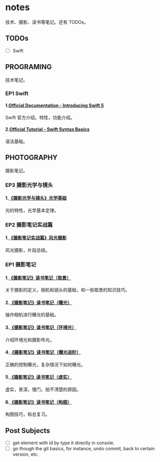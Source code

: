 # notes

技术、摄影、读书等笔记。还有 TODOs。

## TODOs

- [ ] Swift

## PROGRAMING

技术笔记。

### EP1 Swift

#### 1.[Official Documentation - Introducing Swift 5](https://github.com/zfanli/notes/blob/master/swift/1.SwiftIntroduction.md)

Swift 官方介绍。特性，功能介绍。

#### 2.[Official Tutorial - Swift Syntax Basics](https://github.com/zfanli/notes/blob/master/swift/2.SwiftSyntaxBasis.md)

语法基础。

## PHOTOGRAPHY

摄影笔记。

### EP3 摄影光学与镜头

#### 1.[《摄影光学与镜头》光学基础](https://github.com/zfanli/notes/blob/master/photography/EP3.1.OpticsBasics.md)

光的特性，光学基本定律。

### EP2 摄影笔记实战篇

#### 1.[《摄影笔记实战篇》风光摄影](https://github.com/zfanli/notes/blob/master/photography/EP2.1.LandscapePhotography.md)

风光摄影，片段总结。

### EP1 摄影笔记

#### 1.[《摄影笔记》读书笔记（取景）](https://github.com/zfanli/notes/blob/master/photography/EP1.1.Basics.md)

关于摄影的定义，相机和镜头的基础，和一些取景的知识技巧。

#### 2.[《摄影笔记》读书笔记（曝光）](https://github.com/zfanli/notes/blob/master/photography/EP1.2.ExposureBasics.md)

操作相机进行曝光的基础。

#### 3.[《摄影笔记》读书笔记（环境光）](https://github.com/zfanli/notes/blob/master/photography/EP1.3.AmbientLight.md)

介绍环境光和摄影布光。

#### 4.[《摄影笔记》读书笔记（曝光进阶）](https://github.com/zfanli/notes/blob/master/photography/EP1.4.ExposureAdvanced.md)

正确的控制曝光，复杂情况下如何曝光。

#### 5.[《摄影笔记》读书笔记（虚实）](https://github.com/zfanli/notes/blob/master/photography/EP1.5.DepthOfField.md)

虚实，景深，慢门，拍不清楚的原因。

#### 6.[《摄影笔记》读书笔记（构图）](https://github.com/zfanli/notes/blob/master/photography/EP1.6.Composition.md)

构图技巧，和总复习。

## Post Subjects

- [ ] get element with id by type it directly in console.
- [ ] go though the git basics, for instance, undo commit, back to certain version, etc.
